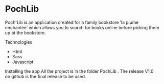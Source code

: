 # PochLib

Poch'Lib is an application created for a family bookstore 'la plume enchantée' which allows you to search for books
online before picking them up at the bookstore.

Technologies
- Html
- Sass
- Javascript

Installing the app
All the project is in the folder PochLib .
The release V1.0 on github is the final release to be used.
